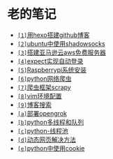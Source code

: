 # 老的笔记

* [`[1]`用hexo搭建github博客](oldNote/1_用hexo搭建github博客)
* [`[2]`ubuntu中使用shadowsocks](oldNote/2_ubuntu中使用shadowsocks)
* [`[3]`搭建亚马逊云aws免费服务器](oldNote/3_搭建亚马逊云aws免费服务器)
* [`[4]`expect实现自动登录](oldNote/4_expect实现自动登录)
* [`[5]`Raspberrypi系统安装](oldNote/5_Raspberrypi系统安装)
* [`[6]`python网络爬虫](oldNote/6_python网络爬虫)
* [`[7]`爬虫框架scrapy](oldNote/7_爬虫框架scrapy)
* [`[8]`vim环境配置](oldNote/8_vim环境配置)
* [`[9]`博客搜索](oldNote/9_博客搜索)
* [`[a]`部署opengrok](oldNote/a_部署opengrok)
* [`[b]`python多线程和队列](oldNote/b_python多线程和队列)
* [`[c]`python-线程池](oldNote/c_python-线程池)
* [`[d]`动态网页解决方法](oldNote/d_动态网页解决方法)
* [`[e]`python中使用cookie](oldNote/e_python中使用cookie)
